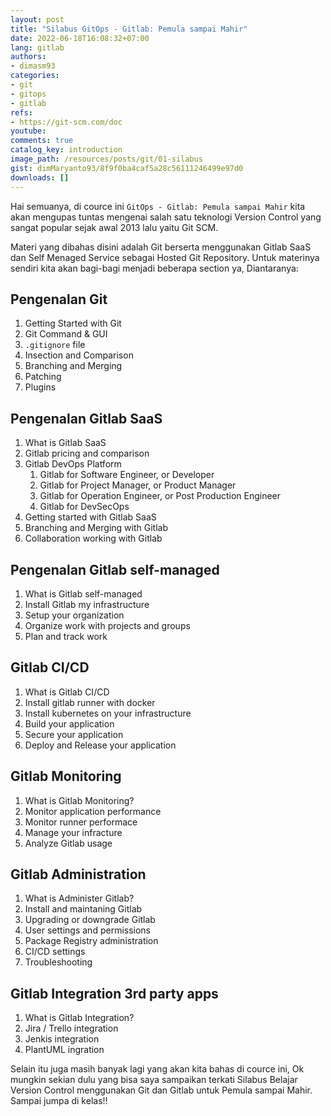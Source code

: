 ```yaml
---
layout: post
title: "Silabus GitOps - Gitlab: Pemula sampai Mahir"
date: 2022-06-18T16:08:32+07:00
lang: gitlab
authors:
- dimasm93
categories:
- git
- gitops
- gitlab
refs: 
- https://git-scm.com/doc
youtube: 
comments: true
catalog_key: introduction
image_path: /resources/posts/git/01-silabus
gist: dimMaryanto93/8f9f0ba4caf5a28c56111246499e97d0
downloads: []
---
```


Hai semuanya, di cource ini `GitOps - Gitlab: Pemula sampai Mahir` kita akan mengupas tuntas mengenai salah satu teknologi Version Control yang sangat popular sejak awal 2013 lalu yaitu Git SCM.

Materi yang dibahas disini adalah Git berserta menggunakan Gitlab SaaS dan Self Menaged Service sebagai Hosted Git Repository. Untuk materinya sendiri kita akan bagi-bagi menjadi beberapa section ya, Diantaranya:

<!--more-->

## Pengenalan Git

1. Getting Started with Git
2. Git Command & GUI
3. `.gitignore` file
4. Insection and Comparison
5. Branching and Merging
6. Patching
7. Plugins

## Pengenalan Gitlab SaaS

1. What is Gitlab SaaS
2. Gitlab pricing and comparison
3. Gitlab DevOps Platform
    1. Gitlab for Software Engineer, or Developer
    2. Gitlab for Project Manager, or Product Manager
    3. Gitlab for Operation Engineer, or Post Production Engineer
    4. Gitlab for DevSecOps
4. Getting started with Gitlab SaaS
5. Branching and Merging with Gitlab
6. Collaboration working with Gitlab

## Pengenalan Gitlab self-managed

1. What is Gitlab self-managed
2. Install Gitlab my infrastructure
3. Setup your organization
4. Organize work with projects and groups
5. Plan and track work

## Gitlab CI/CD

1. What is Gitlab CI/CD
2. Install gitlab runner with docker
3. Install kubernetes on your infrastructure
4. Build your application
5. Secure your application
6. Deploy and Release your application

## Gitlab Monitoring

1. What is Gitlab Monitoring?
2. Monitor application performance
3. Monitor runner performace
4. Manage your infracture
5. Analyze Gitlab usage

## Gitlab Administration

1. What is Administer Gitlab?
2. Install and maintaning Gitlab
3. Upgrading or downgrade Gitlab
4. User settings and permissions
5. Package Registry administration
6. CI/CD settings
7. Troubleshooting

## Gitlab Integration 3rd party apps

1. What is Gitlab Integration?
2. Jira / Trello integration
3. Jenkis integration
4. PlantUML ingration

Selain itu juga masih banyak lagi yang akan kita bahas di cource ini, Ok mungkin sekian dulu yang bisa saya sampaikan terkati Silabus Belajar Version Control menggunakan Git dan Gitlab untuk Pemula sampai Mahir. Sampai jumpa di kelas!!